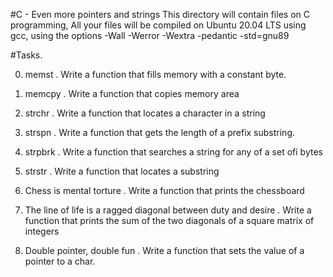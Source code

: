 #C - Even more pointers and strings
This directory will contain files on C programming,
All your files will be compiled on Ubuntu 20.04 LTS using gcc,
using the options -Wall -Werror -Wextra -pedantic -std=gnu89

#Tasks.

0. memst
. Write a function that fills memory with a constant byte.

1. memcpy
. Write a function that copies memory area

2. strchr
. Write a function that locates a character in a string

3. strspn
. Write a function that gets the length of a prefix substring.

4. strpbrk
. Write a function that searches a string for any of a set ofi bytes

5. strstr
. Write a function that locates a substring

6. Chess is mental torture
. Write a function that prints the chessboard

7.  The line of life is a ragged diagonal between duty and desire
. Write a function that prints the sum of the two diagonals of a square matrix of integers

8. Double pointer, double fun
. Write a function that sets the value of a pointer to a char.
